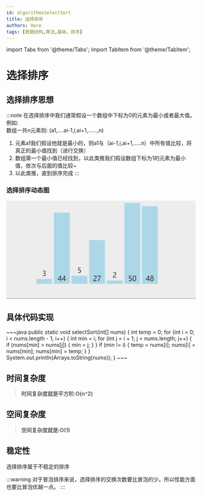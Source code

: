 ```yaml
---
id: algorithmsSelectSort
title: 选择排序
authors: Hare
tags: [数据结构,算法,基础，排序]
---
```


import Tabs from '@theme/Tabs';
import TabItem from '@theme/TabItem';

# 选择排序

## 选择排序思想

:::note
在选择排序中我们通常假设一个数组中下标为0的元素为最小或者最大值。例如:<br/>
数组一共n元素则: (a1,....ai-1,i,ai+1,......,n)<br/>

1. 元素a1我们假设他就是最小的，则a1与｛ai-1,i,ai+1,.....n｝中所有值比较，将真正的最小值找到（进行交换）
2. 数组第一个最小值已经找到，以此类推我们假设数组下标为1的元素为最小值，依次与后面的值比较~
3. 以此类推，直到排序完成
:::

### 选择排序动态图
![选择排序动态图](../../../../static/img/dataStructures/十大排序/选择排序.gif)

## 具体代码实现

<Tabs>
  <TabItem value="Java" label="Java" default>
    ~~~java
    public static void selectSort(int[] nums) {
        int temp = 0;
        for (int i = 0; i < nums.length - 1; i++) {
            int min = i;
            for (int j = i + 1; j < nums.length; j++) {
                if (nums[min] > nums[j]) {
                    min = j;
                }
            }
            if (min != i) {
                temp = nums[i];
                nums[i] = nums[min];
                nums[min] = temp;
            }
        }
        System.out.println(Arrays.toString(nums));
    }
    ~~~
  </TabItem>
</Tabs>

## 时间复杂度
> **时间复杂度就是平方阶:O(n^2)**
## 空间复杂度
> **空间复杂度就是:O(1)**

## 稳定性
选择排序属于不稳定的排序

:::warning
对于冒泡排序来说，选择排序的交换次数要比冒泡的少。所以性能方面也要比冒泡优越一点。
:::
